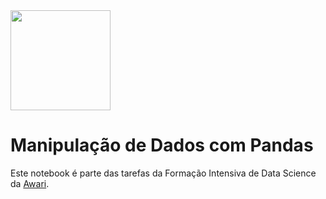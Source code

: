 <img src="https://i.imgur.com/YX6UATs.png"  width="160">

# Manipulação de Dados com Pandas

Este notebook é parte das tarefas da Formação Intensiva de Data Science da [Awari](https://awari.com.br/). 
